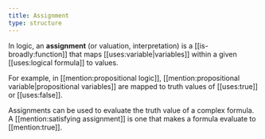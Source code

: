 ```yaml
---
title: Assignment
type: structure
---
```


In logic, an **assignment** (or valuation, interpretation) is a [[is-broadly:function]] that maps [[uses:variable|variables]] within a given [[uses:logical formula]] to values.

For example, in [[mention:propositional logic]], [[mention:propositional variable|propositional variables]] are mapped to truth values of [[uses:true]] or [[uses:false]].

Assignments can be used to evaluate the truth value of a complex formula. A [[mention:satisfying assignment]] is one that makes a formula evaluate to [[mention:true]].
